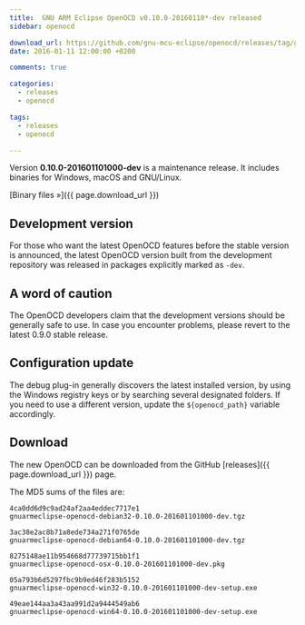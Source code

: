 ```yaml
---
title:  GNU ARM Eclipse OpenOCD v0.10.0-20160110*-dev released
sidebar: openocd

download_url: https://github.com/gnu-mcu-eclipse/openocd/releases/tag/gae-0.10.0-20160110/
date: 2016-01-11 12:00:00 +0200

comments: true

categories:
  - releases
  - openocd

tags:
  - releases
  - openocd

---
```


Version **0.10.0-201601101000-dev** is a maintenance release. It includes binaries for Windows, macOS and GNU/Linux.

[Binary files »]({{ page.download_url }})

## Development version

For those who want the latest OpenOCD features before the stable version is announced, the latest OpenOCD version built from the development repository was released in packages explicitly marked as `-dev`.

## A word of caution

The OpenOCD developers claim that the development versions should be generally safe to use. In case you encounter problems, please revert to the latest 0.9.0 stable release.

## Configuration update

The debug plug-in generally discovers the latest installed version, by using the Windows registry keys or by searching several designated folders. If you need to use a different version, update the `${openocd_path}` variable accordingly.

## Download

The new OpenOCD can be downloaded from the GitHub [releases]({{ page.download_url }}) page.

The MD5 sums of the files are:

```console
4ca0dd6d9c9ad24af2aa4eddec7717e1
gnuarmeclipse-openocd-debian32-0.10.0-201601101000-dev.tgz

3ac38e2ac8b71a8ede734a271f0765de
gnuarmeclipse-openocd-debian64-0.10.0-201601101000-dev.tgz

8275148ae11b954668d77739715bb1f1
gnuarmeclipse-openocd-osx-0.10.0-201601101000-dev.pkg

05a793b6d5297fbc9b9ed46f283b5152
gnuarmeclipse-openocd-win32-0.10.0-201601101000-dev-setup.exe

49eae144aa3a43aa991d2a9444549ab6
gnuarmeclipse-openocd-win64-0.10.0-201601101000-dev-setup.exe
```
